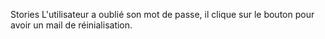 Stories
L'utilisateur a oublié son mot de passe, il clique sur le bouton pour avoir un mail de réinialisation.